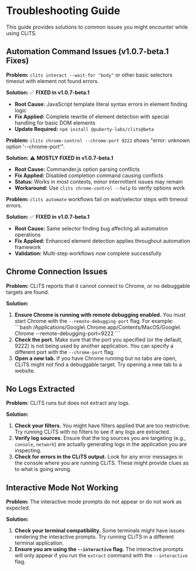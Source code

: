 # Troubleshooting Guide

This guide provides solutions to common issues you might encounter while using CLiTS.

## Automation Command Issues (v1.0.7-beta.1 Fixes)

**Problem:** `clits interact --wait-for "body"` or other basic selectors timeout with element not found errors.

**Solution:** ✅ **FIXED in v1.0.7-beta.1**
- **Root Cause:** JavaScript template literal syntax errors in element finding logic
- **Fix Applied:** Complete rewrite of element detection with special handling for basic DOM elements
- **Update Required:** `npm install @puberty-labs/clits@beta`

**Problem:** `clits chrome-control --chrome-port 9222` shows "error: unknown option '--chrome-port'".

**Solution:** ⚠️ **MOSTLY FIXED in v1.0.7-beta.1**
- **Root Cause:** Commander.js option parsing conflicts
- **Fix Applied:** Disabled completion command causing conflicts
- **Status:** Works in most contexts, minor intermittent issues may remain
- **Workaround:** Use `clits chrome-control --help` to verify options work

**Problem:** `clits automate` workflows fail on wait/selector steps with timeout errors.

**Solution:** ✅ **FIXED in v1.0.7-beta.1**
- **Root Cause:** Same selector finding bug affecting all automation operations
- **Fix Applied:** Enhanced element detection applies throughout automation framework
- **Validation:** Multi-step workflows now complete successfully

## Chrome Connection Issues

**Problem:** CLiTS reports that it cannot connect to Chrome, or no debuggable targets are found.

**Solution:**

1.  **Ensure Chrome is running with remote debugging enabled.** You must start Chrome with the `--remote-debugging-port` flag. For example:
    \`\`\`bash
    /Applications/Google\\ Chrome.app/Contents/MacOS/Google\\ Chrome --remote-debugging-port=9222
    \`\`\`
2.  **Check the port.** Make sure that the port you specified (or the default, 9222) is not being used by another application. You can specify a different port with the `--chrome-port` flag.
3.  **Open a new tab.** If you have Chrome running but no tabs are open, CLiTS might not find a debuggable target. Try opening a new tab to a website.

## No Logs Extracted

**Problem:** CLiTS runs but does not extract any logs.

**Solution:**

1.  **Check your filters.** You might have filters applied that are too restrictive. Try running CLiTS with no filters to see if any logs are extracted.
2.  **Verify log sources.** Ensure that the log sources you are targeting (e.g., `console`, `network`) are actually generating logs in the application you are inspecting.
3.  **Check for errors in the CLiTS output.** Look for any error messages in the console where you are running CLiTS. These might provide clues as to what is going wrong.

## Interactive Mode Not Working

**Problem:** The interactive mode prompts do not appear or do not work as expected.

**Solution:**

1.  **Check your terminal compatibility.** Some terminals might have issues rendering the interactive prompts. Try running CLiTS in a different terminal application.
2.  **Ensure you are using the `--interactive` flag.** The interactive prompts will only appear if you run the `extract` command with the `--interactive` flag. 